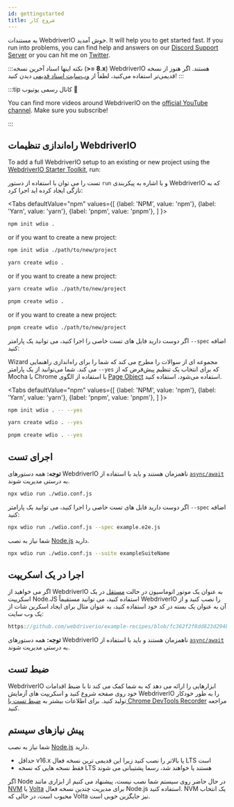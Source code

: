 ```yaml
---
id: gettingstarted
title: شروع کار
---
```


به مستندات WebdriverIO خوش آمدید. It will help you to get started fast. If you run into problems, you can find help and answers on our [Discord Support Server](https://discord.webdriver.io) or you can hit me on [Twitter](https://twitter.com/webdriverio).

:::نکته 
اینها اسناد آخرین نسخه (__>= 8.x__) WebdriverIO هستند. اگر هنوز از نسخه قدیمی‌تر استفاده می‌کنید، لطفاً از [وب‌سایت اسناد قدیمی](/versions) دیدن کنید!
:::

<LiteYouTubeEmbed id="rA4IFNyW54c" title="Getting Started with WebdriverIO" />

:::tip کانال رسمی یوتیوب 🎥

You can find more videos around WebdriverIO on the [official YouTube channel](https://youtube.com/@webdriverio). Make sure you subscribe!

:::

## راه‌اندازی تنظیمات WebdriverIO

To add a full WebdriverIO setup to an existing or new project using the [WebdriverIO Starter Toolkit](https://www.npmjs.com/package/create-wdio), run:

تست را می توان با استفاده از دستور `run` و با اشاره به پیکربندی WebdriverIO که به تازگی ایجاد کرده اید اجرا کرد:

<Tabs
  defaultValue="npm"
  values={[
    {label: 'NPM', value: 'npm'},
 {label: 'Yarn', value: 'yarn'},
 {label: 'pnpm', value: 'pnpm'},
 ]
}>
<TabItem value="npm">

```sh
npm init wdio .
```

or if you want to create a new project:

```sh
npm init wdio ./path/to/new/project
```

</TabItem>
<TabItem value="yarn">

```sh
yarn create wdio .
```

or if you want to create a new project:

```sh
yarn create wdio ./path/to/new/project
```

</TabItem>
<TabItem value="pnpm">

```sh
pnpm create wdio .
```

or if you want to create a new project:

```sh
pnpm create wdio ./path/to/new/project
```

</TabItem>
</Tabs>

اگر دوست دارید فایل های تست خاصی را اجرا کنید، می توانید یک پارامتر `--spec` اضافه کنید:

<CreateProjectAnimation />

Wizard مجموعه ای از سوالات را مطرح می کند که شما را برای راه‌اندازی راهنمایی می کند. شما می‌توانید از یک پارامتر `--yes` که برای انتخاب یک تنظیم پیش‌فرض که از Mocha با Chrome با استفاده از الگوی [Page Object](https://martinfowler.com/bliki/PageObject.html) استفاده می‌شود، استفاده کنید.

<Tabs
  defaultValue="npm"
  values={[
    {label: 'NPM', value: 'npm'},
 {label: 'Yarn', value: 'yarn'},
 {label: 'pnpm', value: 'pnpm'},
 ]
}>
<TabItem value="npm">

```sh
npm init wdio . -- --yes
```

</TabItem>
<TabItem value="yarn">

```sh
yarn create wdio . --yes
```

</TabItem>
<TabItem value="pnpm">

```sh
pnpm create wdio . --yes
```

</TabItem>
</Tabs>

## اجرای تست

__توجه:__ همه دستورهای WebdriverIO ناهمزمان هستند و باید با استفاده از [`async/await`](https://javascript.info/async-await) به درستی مدیریت شوند.

```sh
npx wdio run ./wdio.conf.js
```

اگر دوست دارید فایل های تست خاصی را اجرا کنید، می توانید یک پارامتر `--spec` اضافه کنید:

```sh
npx wdio run ./wdio.conf.js --spec example.e2e.js
```

شما نیاز به نصب [Node.js](http://nodejs.org) دارید.

```sh
npx wdio run ./wdio.conf.js --suite exampleSuiteName
```

## اجرا در یک اسکریپت

اگر می خواهید از WebdriverIO به عنوان یک موتور اتوماسیون در حالت [مستقل](/docs/setuptypes#standalone-mode) در یک اسکریپت Node.JS استفاده کنید، می توانید مستقیماً WebdriverIO را نصب کنید و از آن به عنوان یک بسته در کد خود استفاده کنید، به عنوان مثال برای ایجاد اسکرین شات از یک وب سایت:

```js reference useHTTPS
https://github.com/webdriverio/example-recipes/blob/fc362f2f8dd823d294b9bb5f92bd5991339d4591/getting-started/run-in-script.js#L2-L19
```

__توجه:__ همه دستورهای WebdriverIO ناهمزمان هستند و باید با استفاده از [`async/await`](https://javascript.info/async-await) به درستی مدیریت شوند.

## ضبط تست

WebdriverIO ابزارهایی را ارائه می دهد که به شما کمک می کند تا با ضبط اقدامات خود روی صفحه شروع کنید و اسکریپت های آزمایش WebdriverIO را به طور خودکار تولید کنید. برای اطلاعات بیشتر به [ضبط تست با Chrome DevTools Recorder](/docs/record) مراجعه کنید.

## پیش نیازهای سیستم

شما نیاز به نصب [Node.js](http://nodejs.org) دارید.

- حداقل v16.x یا بالاتر را نصب کنید زیرا این قدیمی ترین نسخه فعال LTS است
- فقط نسخه هایی که نسخه LTS هستند یا خواهند شد، رسما پشتیبانی می شوند

اگر Node در حال حاضر روی سیستم شما نصب نیست، پیشنهاد می کنیم از ابزاری مانند [NVM](https://github.com/creationix/nvm) یا [Volta](https://volta.sh/) برای مدیریت چندین نسخه فعال Node.js استفاده کنید. NVM یک انتخاب محبوب است، در حالی که Volta نیز جایگزین خوبی است.
